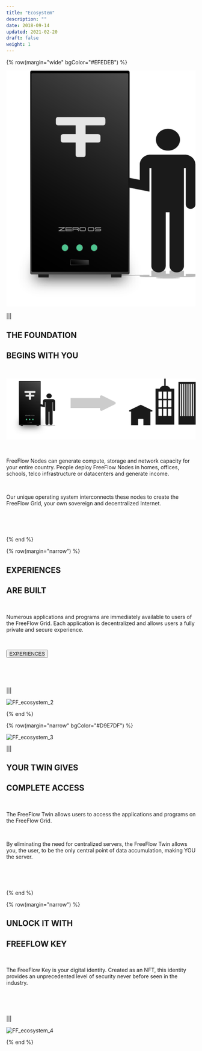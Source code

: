 ```yaml
---
title: "Ecosystem"
description: ""
date: 2018-09-14
updated: 2021-02-20
draft: false
weight: 1
---
```


<!-- section 1 (step 1) -->

{% row(margin="wide" bgColor="#EFEDEB") %}

![FF_ecosystem_1](FF_ecosystem_1.png)

|||

## THE FOUNDATION
## **BEGINS WITH YOU**

<br>

![FF_ecosystem_step1](FF_ecosystem_step1.png#medium)

<br>

FreeFlow Nodes can generate compute, storage and network capacity for your entire country. People deploy FreeFlow Nodes in homes, offices, schools, telco infrastructure or datacenters and generate income. 

<br>

Our unique operating system interconnects these nodes to create the FreeFlow Grid, your own sovereign and decentralized Internet. 

<br>
<br>
<br>

{% end %}

<!-- section 2 (step 2) -->

{% row(margin="narrow") %}

## EXPERIENCES
## **ARE BUILT**

<br>

Numerous applications and programs are immediately available to users of the FreeFlow Grid. Each application is decentralized and allows users a fully private and secure experience. 

<br>

<button>[EXPERIENCES]("/experiences")</button>

<br>
<br>
<br>

|||

![FF_ecosystem_2](FF_ecosystem_2.png)

{% end %}

<!-- section 3 (step 3) -->

{% row(margin="narrow" bgColor="#D9E7DF") %}

![FF_ecosystem_3](FF_ecosystem_3.png)

|||

## YOUR TWIN GIVES
## **COMPLETE ACCESS**

<br>

The FreeFlow Twin allows users to access the applications and programs on the FreeFlow Grid. 

<br>

By eliminating the need for centralized servers, the FreeFlow Twin allows you, the user, to be the only central point of data accumulation, making YOU the server. 

<br>
<br>
<br>

{% end %}

<!-- section 4 (step 4) -->

{% row(margin="narrow") %}

## UNLOCK IT WITH
## **FREEFLOW KEY**

<br>

The FreeFlow Key is your digital identity. Created as an NFT, this identity provides an unprecedented level of security never before seen in the industry.

<br>
<br>
<br>

|||

![FF_ecosystem_4](FF_ecosystem_4.png)

{% end %}